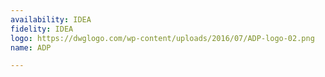 ```yaml
---
availability: IDEA
fidelity: IDEA
logo: https://dwglogo.com/wp-content/uploads/2016/07/ADP-logo-02.png
name: ADP

---
```

